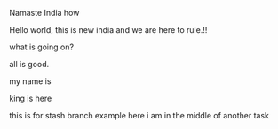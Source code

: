 
Namaste India how


Hello world, this is new india and we are here to rule.!!

what is going on?

all is good.

my name is

king is here

this is for stash branch example
here i am in the middle of another task

